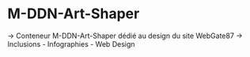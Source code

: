# M-DDN-Art-Shaper

→ Conteneur M-DDN-Art-Shaper dédié au design du site WebGate87
  → Inclusions - Infographies - Web Design
